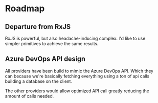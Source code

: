 # Roadmap

## Departure from RxJS

RxJS is powerful, but also headache-inducing complex. I'd like to use simpler primitives to achieve the same results.

## Azure DevOps API design

All providers have been build to mimic the Azure DevOps API.
Which they can because we're basically fetching everything using a ton of api calls building a database on the client.

The other providers would allow optimized API call greatly reducing the amount of calls needed.
